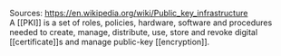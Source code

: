 Sources:
https://en.wikipedia.org/wiki/Public_key_infrastructure
\
A [[PKI]] is a set of roles, policies, hardware, software and procedures needed to create, manage, distribute, use, store and revoke digital [[certificate]]s and manage public-key [[encryption]].

